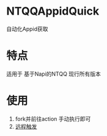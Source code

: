 # NTQQAppidQuick
自动化Appid获取

# 特点
适用于 基于Napi的NTQQ 现行所有版本

# 使用
1. fork并前往action 手动执行即可
2. [远程触发](https://docs.github.com/zh/rest/actions/workflows?apiVersion=2022-11-28#create-a-workflow-dispatch-event)
